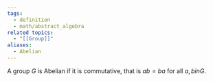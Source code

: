 ```yaml
---
tags:
  - definition
  - math/abstract_algebra
related topics:
  - "[[Group]]"
aliases:
  - Abelian
---
```

A group $G$ is Abelian if it is commutative, that is $ab=ba$ for all $a,b in G$.